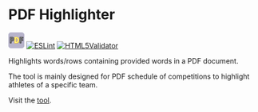 # PDF Highlighter
![Logo](/src/icon/favicon-32x32.png)
[![ESLint](https://github.com/imolb/pdfhighlighter/actions/workflows/eslint.yml/badge.svg?branch=main)](https://github.com/imolb/pdfhighlighter/actions/workflows/eslint.yml)
[![HTML5Validator](https://github.com/imolb/pdfhighlighter/actions/workflows/html5validator.yml/badge.svg)](https://github.com/imolb/pdfhighlighter/actions/workflows/html5validator.yml)

Highlights words/rows containing provided words in a PDF document.



The tool is mainly designed for PDF schedule of competitions to highlight athletes of a specific team.

Visit the [tool](https://imolb.github.io/pdfhighlighter/).
